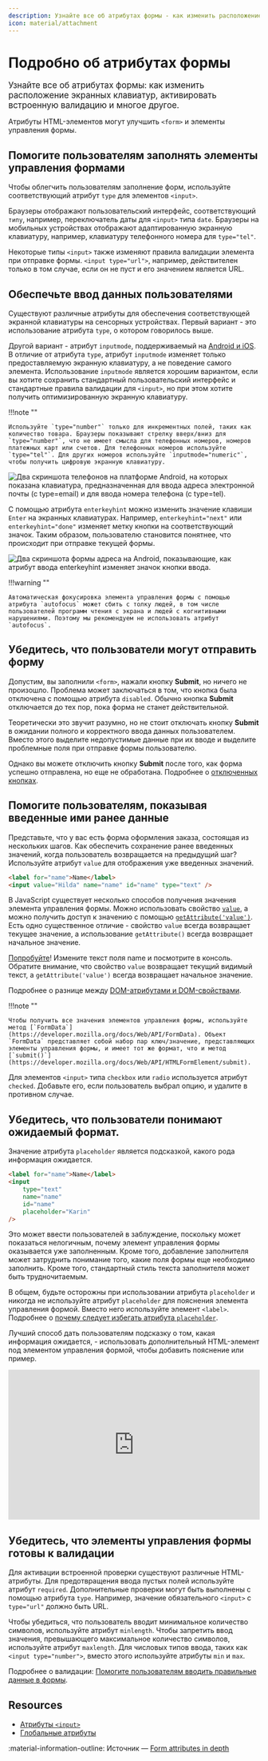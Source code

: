```yaml
---
description: Узнайте все об атрибутах формы - как изменить расположение экранных клавиатур, активировать встроенную валидацию и многое другое.
icon: material/attachment
---
```


# Подробно об атрибутах формы

<big>Узнайте все об атрибутах формы: как изменить расположение экранных клавиатур, активировать встроенную валидацию и многое другое.</big>

Атрибуты HTML-элементов могут улучшить `<form>` и элементы управления формы.

## Помогите пользователям заполнять элементы управления формами

Чтобы облегчить пользователям заполнение форм, используйте соответствующий атрибут `type` для элементов `<input>`.

Браузеры отображают пользовательский интерфейс, соответствующий `типу`, например, переключатель даты для `<input>` типа `date`. Браузеры на мобильных устройствах отображают адаптированную экранную клавиатуру, например, клавиатуру телефонного номера для `type="tel"`.

Некоторые типы `<input>` также изменяют правила валидации элемента при отправке формы. `<input type="url">`, например, действителен только в том случае, если он не пуст и его значением является URL.

## Обеспечьте ввод данных пользователями

Существуют различные атрибуты для обеспечения соответствующей экранной клавиатуры на сенсорных устройствах. Первый вариант - это использование атрибута `type`, о котором говорилось выше.

Другой вариант - атрибут `inputmode`, поддерживаемый на [Android и iOS](https://caniuse.com/?search=inputmode). В отличие от атрибута `type`, атрибут `inputmode` изменяет только предоставляемую экранную клавиатуру, а не поведение самого элемента. Использование `inputmode` является хорошим вариантом, если вы хотите сохранить стандартный пользовательский интерфейс и стандартные правила валидации для `<input>`, но при этом хотите получить оптимизированную экранную клавиатуру.

!!!note ""

    Используйте `type="number"` только для инкрементных полей, таких как количество товара. Браузеры показывают стрелку вверх/вниз для `type="number"`, что не имеет смысла для телефонных номеров, номеров платежных карт или счетов. Для телефонных номеров используйте `type="tel"`. Для других номеров используйте `inputmode="numeric"`, чтобы получить цифровую экранную клавиатуру.

![Два скриншота телефонов на платформе Android, на которых показана клавиатура, предназначенная для ввода адреса электронной почты (с type=email) и для ввода номера телефона (с type=tel).](attributes-1.jpg)

С помощью атрибута `enterkeyhint` можно изменить значение клавиши `Enter` на экранных клавиатурах. Например, `enterkeyhint="next"` или `enterkeyhint="done"` изменяет метку кнопки на соответствующий значок. Таким образом, пользователю становится понятнее, что происходит при отправке текущей формы.

![Два скриншота формы адреса на Android, показывающие, как атрибут ввода enterkeyhint изменяет значок кнопки ввода.](attributes-2.png)

!!!warning ""

    Автоматическая фокусировка элемента управления формы с помощью атрибута `autofocus` может сбить с толку людей, в том числе пользователей программ чтения с экрана и людей с когнитивными нарушениями. Поэтому мы рекомендуем не использовать атрибут `autofocus`.

## Убедитесь, что пользователи могут отправить форму

Допустим, вы заполнили `<form>`, нажали кнопку **Submit**, но ничего не произошло. Проблема может заключаться в том, что кнопка была отключена с помощью атрибута `disabled`. Обычно кнопка **Submit** отключается до тех пор, пока форма не станет действительной.

Теоретически это звучит разумно, но не стоит отключать кнопку **Submit** в ожидании полного и корректного ввода данных пользователем. Вместо этого выделите недопустимые данные при их вводе и выделите проблемные поля при отправке формы пользователю.

Однако вы можете отключить кнопку **Submit** после того, как форма успешно отправлена, но еще не обработана. Подробнее о [отключенных кнопках](https://www.smashingmagazine.com/2021/08/frustrating-design-patterns-disabled-buttons/#when-disabled-buttons-and-states-work-well).

## Помогите пользователям, показывая введенные ими ранее данные

Представьте, что у вас есть форма оформления заказа, состоящая из нескольких шагов. Как обеспечить сохранение ранее введенных значений, когда пользователь возвращается на предыдущий шаг? Используйте атрибут `value` для отображения уже введенных значений.

```html
<label for="name">Name</label>
<input value="Hilda" name="name" id="name" type="text" />
```

В JavaScript существует несколько способов получения значения элемента управления формы. Можно использовать свойство [`value`](https://developer.mozilla.org/docs/Web/HTML/Element/input#attr-value), а можно получить доступ к значению с помощью [`getAttribute('value')`](https://developer.mozilla.org/docs/Web/API/Element/getAttribute). Есть одно существенное отличие - свойство `value` всегда возвращает текущее значение, а использование `getAttribute()` всегда возвращает начальное значение.

[Попробуйте](https://codepen.io/web-dot-dev/pen/20359edfc39a65c291c3c186a33ab0db?editors=0011)! Измените текст поля name и посмотрите в консоль. Обратите внимание, что свойство `value` возвращает текущий видимый текст, а `getAttribute('value')` всегда возвращает начальное значение.

Подробнее о разнице между [DOM-атрибутами и DOM-свойствами](https://stackoverflow.com/questions/6003819/what-is-the-difference-between-properties-and-attributes-in-html/6004028#6004028).

!!!note ""

    Чтобы получить все значения элементов управления формы, используйте метод [`FormData`](https://developer.mozilla.org/docs/Web/API/FormData). Объект `FormData` представляет собой набор пар ключ/значение, представляющих элементы управления формы, и имеет тот же формат, что и метод [`submit()`](https://developer.mozilla.org/docs/Web/API/HTMLFormElement/submit).

Для элементов `<input>` типа `checkbox` или `radio` используется атрибут `checked`. Добавьте его, если пользователь выбрал опцию, и удалите в противном случае.

## Убедитесь, что пользователи понимают ожидаемый формат.

Значение атрибута `placeholder` является подсказкой, какого рода информация ожидается.

```html
<label for="name">Name</label>
<input
    type="text"
    name="name"
    id="name"
    placeholder="Karin"
/>
```

Это может ввести пользователей в заблуждение, поскольку может показаться нелогичным, почему элемент управления формы оказывается уже заполненным. Кроме того, добавление заполнителя может затруднить понимание того, какие поля формы еще необходимо заполнить. Кроме того, стандартный стиль текста заполнителя может быть трудночитаемым.

В общем, будьте осторожны при использовании атрибута `placeholder` и никогда не используйте атрибут `placeholder` для пояснения элемента управления формой. Вместо него используйте элемент `<label>`. Подробнее о [почему следует избегать атрибута `placeholder`](https://www.smashingmagazine.com/2018/06/placeholder-attribute/).

Лучший способ дать пользователям подсказку о том, какая информация ожидается, - использовать дополнительный HTML-элемент под элементом управления формой, чтобы добавить пояснение или пример.

<iframe loading="lazy" src="https://codepen.io/web-dot-dev/embed/90199b1fdcbfbcea425686884344352d?height=300&amp;theme-id=light&amp;default-tab=result&amp;editable=true" style="height: 300px; width: 100%; border: 0;"></iframe>

## Убедитесь, что элементы управления формы готовы к валидации

Для активации встроенной проверки существуют различные HTML-атрибуты. Для предотвращения ввода пустых полей используйте атрибут `required`. Дополнительные проверки могут быть выполнены с помощью атрибута `type`. Например, значение обязательного `<input>` с `type="url"` должно быть URL.

Чтобы убедиться, что пользователь вводит минимальное количество символов, используйте атрибут `minlength`. Чтобы запретить ввод значения, превышающего максимальное количество символов, используйте атрибут `maxlength`. Для числовых типов ввода, таких как `<input type="number">`, вместо этого используйте атрибуты `min` и `max`.

Подробнее о валидации: [Помогите пользователям вводить правильные данные в формы](validation.md).

## Resources

-   [Атрибуты `<input>`](../../html/input.md#атрибуты)
-   [Глобальные атрибуты](../../html/uni-attr.md)

:material-information-outline: Источник &mdash; [Form attributes in depth](https://web.dev/learn/forms/attributes/)
